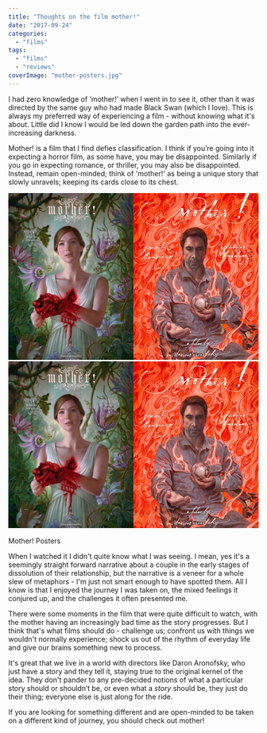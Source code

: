 ```yaml
---
title: "Thoughts on the film mother!"
date: "2017-09-24"
categories: 
  - "films"
tags: 
  - "films"
  - "reviews"
coverImage: "mother-posters.jpg"
---
```


I had zero knowledge of ‘mother!’ when I went in to see it, other than it was directed by the same guy who had made Black Swan (which I love). This is always my preferred way of experiencing a film - without knowing what it's about. Little did I know I would be led down the garden path into the ever-increasing darkness.

Mother! is a film that I find defies classification. I think if you’re going into it expecting a horror film, as some have, you may be disappointed. Similarly if you go in expecting romance, or thriller, you may also be disappointed. Instead, remain open-minded; think of 'mother!' as being a unique story that slowly unravels; keeping its cards close to its chest.

[![](images/mother-posters.jpg)](images/mother-posters.jpg)
[![](images/mother-posters.jpg)](images/mother-posters.jpg)

Mother! Posters

When I watched it I didn't quite know what I was seeing. I mean, yes it's a seemingly straight forward narrative about a couple in the early stages of dissolution of their relationship, but the narrative is a veneer for a whole slew of metaphors - I'm just not smart enough to have spotted them. All I know is that I enjoyed the journey I was taken on, the mixed feelings it conjured up, and the challenges it often presented me.

There were some moments in the film that were quite difficult to watch, with the mother having an increasingly bad time as the story progresses. But I think that's what films should do - challenge us; confront us with things we wouldn't normally experience; shock us out of the rhythm of everyday life and give our brains something new to process.

It's great that we live in a world with directors like Daron Aronofsky, who just have a story and they tell it, staying true to the original kernel of the idea. They don't pander to any pre-decided notions of what a particular story should or shouldn’t be, or even what a _story_ should be, they just do their thing; everyone else is just along for the ride.

If you are looking for something different and are open-minded to be taken on a different kind of journey, you should check out mother!
